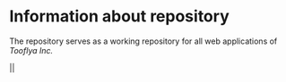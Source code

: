 Information about repository
============================
The repository serves as a working repository for all web applications of _Tooflya Inc._

||
